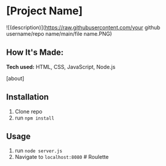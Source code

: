 # [Project Name]

![(description)](https://raw.githubusercontent.com/your github username/repo name/main/file name.PNG)

## How It's Made:

**Tech used:** HTML, CSS, JavaScript, Node.js

[about]

## Installation

1. Clone repo
2. run `npm install`

## Usage

1. run `node server.js`
2. Navigate to `localhost:8080`
#   R o u l e t t e  
 